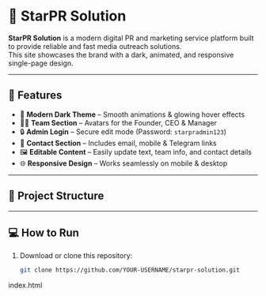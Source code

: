 # 🌟 StarPR Solution

**StarPR Solution** is a modern digital PR and marketing service platform built to provide reliable and fast media outreach solutions.  
This site showcases the brand with a dark, animated, and responsive single-page design.

---

## 🚀 Features

- 🎨 **Modern Dark Theme** – Smooth animations & glowing hover effects  
- 👨‍💼 **Team Section** – Avatars for the Founder, CEO & Manager  
- 🔒 **Admin Login** – Secure edit mode (Password: `starpradmin123`)  
- 💌 **Contact Section** – Includes email, mobile & Telegram links  
- 🖼️ **Editable Content** – Easily update text, team info, and contact details  
- 🌐 **Responsive Design** – Works seamlessly on mobile & desktop  

---

## 🧩 Project Structure


---

## 💻 How to Run

1. Download or clone this repository:
   ```bash
   git clone https://github.com/YOUR-USERNAME/starpr-solution.git
index.html
